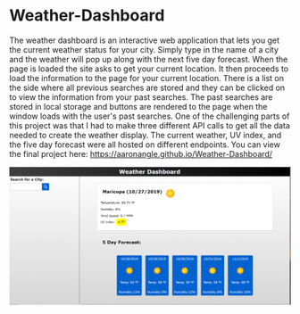 # Weather-Dashboard

The weather dashboard is an interactive web application that lets you get the current weather status for your city. Simply type in the name of a city and the weather will pop up along with the next five day forecast. When the page is loaded the site asks to get your current location. It then proceeds to load the information to the page for your current location. There is a list on the side where all previous searches are stored and they can be clicked on to view the information from your past searches. The past searches are stored in local storage and buttons are rendered to the page when the window loads with the user's past searches. One of the challenging parts of this project was that I had to make three different API calls to get all the data needed to create the weather display. The current weather, UV index, and the five day forecast were all hosted on different endpoints. You can view the final project here: https://aaronangle.github.io/Weather-Dashboard/

![Screenshot](assets/images/screenshot.PNG)